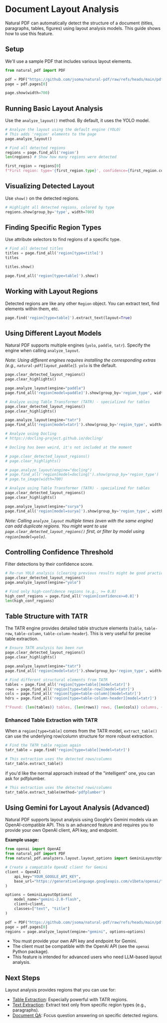 # Document Layout Analysis

Natural PDF can automatically detect the structure of a document (titles, paragraphs, tables, figures) using layout analysis models. This guide shows how to use this feature.

## Setup

We'll use a sample PDF that includes various layout elements.

```python
from natural_pdf import PDF

pdf = PDF("https://github.com/jsoma/natural-pdf/raw/refs/heads/main/pdfs/01-practice.pdf")
page = pdf.pages[0]

page.show(width=700)
```

## Running Basic Layout Analysis

Use the `analyze_layout()` method. By default, it uses the YOLO model.

```python
# Analyze the layout using the default engine (YOLO)
# This adds 'region' elements to the page
page.analyze_layout()
```

```python
# Find all detected regions
regions = page.find_all('region')
len(regions) # Show how many regions were detected
```

```python
first_region = regions[0]
f"First region: type='{first_region.type}', confidence={first_region.confidence:.2f}"
```

## Visualizing Detected Layout

Use `show()` on the detected regions.

```python
# Highlight all detected regions, colored by type
regions.show(group_by='type', width=700)
```

## Finding Specific Region Types

Use attribute selectors to find regions of a specific type.

```python
# Find all detected titles
titles = page.find_all('region[type=title]')
titles
```

```python
titles.show()
```

```python
page.find_all('region[type=table]').show()
```

## Working with Layout Regions

Detected regions are like any other `Region` object. You can extract text, find elements within them, etc.

```python
page.find('region[type=table]').extract_text(layout=True)
```

## Using Different Layout Models

Natural PDF supports multiple engines (`yolo`, `paddle`, `tatr`). Specify the engine when calling `analyze_layout`.

*Note: Using different engines requires installing the corresponding extras (e.g., `natural-pdf[layout_paddle]`).* `yolo` is the default.

```python
page.clear_detected_layout_regions()
page.clear_highlights()

page.analyze_layout(engine="paddle")
page.find_all('region[model=paddle]').show(group_by='region_type', width=700)
```

```python
# Analyze using Table Transformer (TATR) - specialized for tables
page.clear_detected_layout_regions()
page.clear_highlights()

page.analyze_layout(engine="tatr")
page.find_all('region[model=tatr]').show(group_by='region_type', width=700)
```

```python
# Analyze using Docling
# https://docling-project.github.io/docling/

# Docling has been weird, it's not included at the moment

# page.clear_detected_layout_regions()
# page.clear_highlights()

# page.analyze_layout(engine="docling")
# page.find_all('region[model=docling]').show(group_by='region_type')
# page.to_image(width=700)
```

```python
# Analyze using Table Transformer (TATR) - specialized for tables
page.clear_detected_layout_regions()
page.clear_highlights()

page.analyze_layout(engine="surya")
page.find_all('region[model=surya]').show(group_by='region_type', width=700)
```

*Note: Calling `analyze_layout` multiple times (even with the same engine) can add duplicate regions. You might want to use `page.clear_detected_layout_regions()` first, or filter by model using `region[model=yolo]`.*

## Controlling Confidence Threshold

Filter detections by their confidence score.

```python
# Re-run YOLO analysis (clearing previous results might be good practice)
page.clear_detected_layout_regions()
page.analyze_layout(engine="yolo")

# Find only high-confidence regions (e.g., >= 0.8)
high_conf_regions = page.find_all('region[confidence>=0.8]')
len(high_conf_regions)
```

## Table Structure with TATR

The TATR engine provides detailed table structure elements (`table`, `table-row`, `table-column`, `table-column-header`). This is very useful for precise table extraction.

```python
# Ensure TATR analysis has been run
page.clear_detected_layout_regions()
page.clear_highlights()

page.analyze_layout(engine="tatr")
page.find_all('region[model=tatr]').show(group_by='region_type', width=700)
```

```python
# Find different structural elements from TATR
tables = page.find_all('region[type=table][model=tatr]')
rows = page.find_all('region[type=table-row][model=tatr]')
cols = page.find_all('region[type=table-column][model=tatr]')
hdrs = page.find_all('region[type=table-column-header][model=tatr]')

f"Found: {len(tables)} tables, {len(rows)} rows, {len(cols)} columns, {len(hdrs)} headers (from TATR)"
```

### Enhanced Table Extraction with TATR

When a `region[type=table]` comes from the TATR model, `extract_table()` can use the underlying row/column structure for more robust extraction.

```python
# Find the TATR table region again
tatr_table = page.find('region[type=table][model=tatr]')

# This extraction uses the detected rows/columns
tatr_table.extract_table()
```

if you'd like the normal approach instead of the "intelligent" one, you can ask for pdfplumber.

```python
# This extraction uses the detected rows/columns
tatr_table.extract_table(method='pdfplumber')
```

## Using Gemini for Layout Analysis (Advanced)

Natural PDF supports layout analysis using Google's Gemini models via an OpenAI-compatible API. This is an advanced feature and requires you to provide your own OpenAI client, API key, and endpoint.

**Example usage:**

```py
from openai import OpenAI
from natural_pdf import PDF
from natural_pdf.analyzers.layout.layout_options import GeminiLayoutOptions

# Create a compatible OpenAI client for Gemini
client = OpenAI(
    api_key="YOUR_GOOGLE_API_KEY",
    base_url="https://generativelanguage.googleapis.com/v1beta/openai/"
)

options = GeminiLayoutOptions(
    model_name="gemini-2.0-flash",
    client=client,
    classes=["text", "title"]
)

pdf = PDF("https://github.com/jsoma/natural-pdf/raw/refs/heads/main/pdfs/01-practice.pdf")
page = pdf.pages[0]
regions = page.analyze_layout(engine="gemini", options=options)
```

- You must provide your own API key and endpoint for Gemini.
- The client must be compatible with the OpenAI API (see the `openai` Python package).
- This feature is intended for advanced users who need LLM-based layout analysis.

## Next Steps

Layout analysis provides regions that you can use for:

- [Table Extraction](../tables/index.ipynb): Especially powerful with TATR regions.
- [Text Extraction](../text-extraction/index.ipynb): Extract text only from specific region types (e.g., paragraphs).
- [Document QA](../document-qa/index.ipynb): Focus question answering on specific detected regions.
